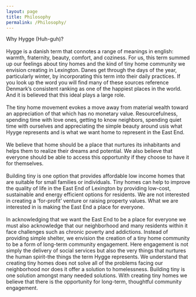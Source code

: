 ```yaml
---
layout: page
title: Philosophy
permalink: /Philosophy/
---
```

<p>
 Why Hygge (Huh-guh)?
 <br>
<br>
Hygge is a danish term that connotes a range of meanings in english: warmth, fraternity, beauty, comfort, and coziness. For us, this term summed up our feelings about tiny homes and the kind of tiny home community we envision creating in Lexington. Danes get through the days of the year, particularly winter, by incorporating this term into their daily practices. If you look up the word you will find many of these sources reference Denmark’s consistent ranking as one of the happiest places in the world. And it is believed that this ideal plays a large role.
<br>
<br>
The tiny home movement evokes a move away from material wealth toward an appreciation of that which has no monetary value. Resourcefulness, spending time with love ones, getting to know neighbors, spending quiet time with ourselves and appreciating the simple beauty around usis what Hyyge represents and is what we want home to represent in the East End.
<br>
<br>
We believe that home should be a place that nurtures its inhabitants and helps them to realize their dreams and potential. We also believe that everyone should be able to access this opportunity if they choose to have it for themselves.
<br>
<br>
Building tiny is one option that provides affordable low income homes that are suitable for small families or individuals. Tiny homes can help to improve the quality of life in the East End of Lexington by providing low-cost, sustainable and energy efficient options for residents. We are not interested in creating a ‘for-profit’ venture or raising property values. What we are interested in is making the East End a place for everyone.
<br>
<br>
In acknowledging that we want the East End to be a place for everyone we must also acknowledge that our neighborhood and many residents within it face challenges such as chronic poverty and addictions. Instead of providing simple shelter, we envision the creation of a tiny home community to be a form of long-term community engagement. Here engagement is not simply the delivery of social services but also the very things that nurtures the human spirit-the things the term Hygge represents. We understand that creating tiny homes does not solve all of the problems facing our neighborhood nor does it offer a solution to homelessness. Building tiny is one solution amongst many needed solutions. With creating tiny homes we believe that there is the opportunity for long-term, thoughtful community engagement.
<br>
<br>
<br>
